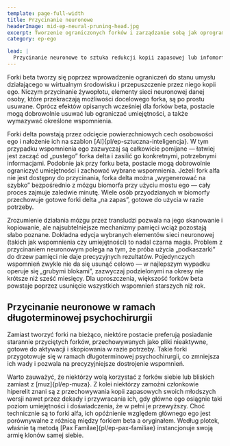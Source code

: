 ```yaml
---
template: page-full-width
title: Przycinanie neuronowe
headerImage: mid-ep-neural-pruning-head.jpg
excerpt: Tworzenie ograniczonych forków i zarządzanie sobą jak oprogramowaniem.
category: ep-ego

lead: |
  Przycinanie neuronowe to sztuka redukcji kopii zapasowej lub infomorfa do rozmiaru odpowiedniego dla [forka]{pl/ep-fork} beta lub delta.
---
```

Forki beta tworzy się poprzez wprowadzenie ograniczeń do stanu umysłu działającego w wirtualnym środowisku i przepuszczenie przez niego kopii ego. Niczym przycinanie żywopłotu, elementy sieci neuronowej danej osoby, które przekraczają możliwości docelowego forka, są po prostu usuwane. Oprócz efektów opisanych wcześniej dla forków beta, postacie mogą dobrowolnie usuwać lub ograniczać umiejętności, a także wymazywać określone wspomnienia.

Forki delta powstają przez odcięcie powierzchniowych cech osobowości ego i nałożenie ich na szablon [AI]{pl/ep-sztuczna-inteligencja}. W tym przypadku wspomnienia ego zazwyczaj są całkowicie pomijane — łatwiej jest zacząć od „pustego” forka delta i zasilić go konkretnymi, potrzebnymi informacjami. Podobnie jak przy forku beta, postacie mogą dobrowolnie ograniczyć umiejętności i zachować wybrane wspomnienia. Jeżeli fork alfa nie jest dostępny do przycinania, forka delta można „wygenerować na szybko” bezpośrednio z mózgu biomorfa przy użyciu mostu ego — cały proces zajmuje zaledwie minutę. Wiele osób przyodzianych w biomorfy przechowuje gotowe forki delta „na zapas”, gotowe do użycia w razie potrzeby.

Zrozumienie działania mózgu przez transludzi pozwala na jego skanowanie i kopiowanie, ale najsubtelniejsze mechanizmy pamięci wciąż pozostają słabo poznane. Dokładna edycja wybranych elementów sieci neuronowej (takich jak wspomnienia czy umiejętności) to nadal czarna magia. Problem z przycinaniem neuronowym polega na tym, że próba użycia „podkaszarki” do drzew pamięci nie daje precyzyjnych rezultatów. Pojedynczych wspomnień zwykle nie da się usunąć celowo — w najlepszym wypadku operuje się „grubymi blokami”, zazwyczaj podzielonymi na okresy nie krótsze niż sześć miesięcy. Dla uproszczenia, większość forków beta powstaje poprzez usunięcie wszystkich wspomnień starszych niż rok.

## Przycinanie neuronowe w ramach długoterminowej psychochirurgii
Zamiast tworzyć forki na bieżąco, niektóre postacie preferują posiadanie starannie przyciętych forków, przechowywanych jako pliki nieaktywne, gotowe do aktywacji i skopiowania w razie potrzeby. Takie forki przygotowuje się w ramach długoterminowej psychochirurgii, co zmniejsza ich wady i pozwala na precyzyjniejsze dostrojenie wspomnień.

Warto zauważyć, że niektórzy wolą korzystać z forków siebie lub bliskich zamiast z [muz]{pl/ep-muza}. Z kolei niektórzy zamożni członkowie hiperelit znani są z przechowywania kopii zapasowych swoich młodszych wersji nawet przez dekady i przywracania ich, gdy główne ego osiągnie taki poziom umiejętności i doświadczenia, że w pełni je przewyższy. Choć technicznie są to forki alfa, ich opóźnienie względem głównego ego jest porównywalne z różnicą między forkiem beta a oryginałem. Według plotek, właśnie tą metodą [Pax Familae]{pl/ep-pax-familiae} instancjonuje swoją armię klonów samej siebie.

